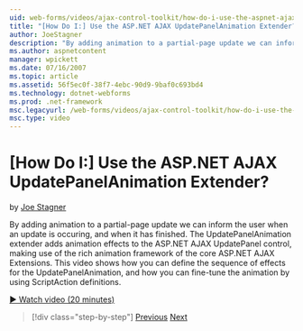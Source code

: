 ```yaml
---
uid: web-forms/videos/ajax-control-toolkit/how-do-i-use-the-aspnet-ajax-updatepanelanimation-extender
title: "[How Do I:] Use the ASP.NET AJAX UpdatePanelAnimation Extender? | Microsoft Docs"
author: JoeStagner
description: "By adding animation to a partial-page update we can inform the user when an update is occuring, and when it has finished. The UpdatePanelAnimation extender a..."
ms.author: aspnetcontent
manager: wpickett
ms.date: 07/16/2007
ms.topic: article
ms.assetid: 56f5ec0f-38f7-4ebc-90d9-9baf0c693bd4
ms.technology: dotnet-webforms
ms.prod: .net-framework
msc.legacyurl: /web-forms/videos/ajax-control-toolkit/how-do-i-use-the-aspnet-ajax-updatepanelanimation-extender
msc.type: video
---
```

[How Do I:] Use the ASP.NET AJAX UpdatePanelAnimation Extender?
====================
by [Joe Stagner](https://github.com/JoeStagner)

By adding animation to a partial-page update we can inform the user when an update is occuring, and when it has finished. The UpdatePanelAnimation extender adds animation effects to the ASP.NET AJAX UpdatePanel control, making use of the rich animation framework of the core ASP.NET AJAX Extensions. This video shows how you can define the sequence of effects for the UpdatePanelAnimation, and how you can fine-tune the animation by using ScriptAction definitions.

[&#9654; Watch video (20 minutes)](https://channel9.msdn.com/Blogs/ASP-NET-Site-Videos/how-do-i-use-the-aspnet-ajax-updatepanelanimation-extender)

>[!div class="step-by-step"]
[Previous](how-do-i-use-the-aspnet-ajax-slideshow-extender.md)
[Next](how-do-i-the-ajax-toolkit-reorder-control.md)
